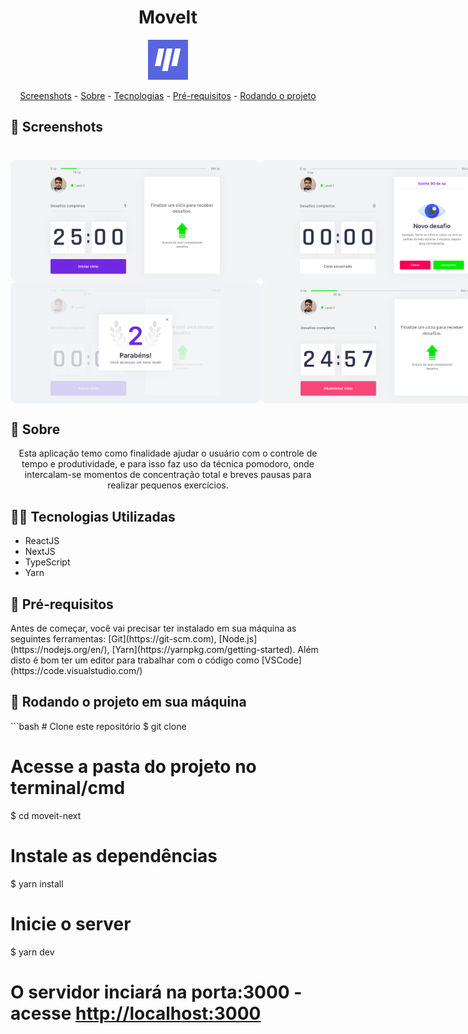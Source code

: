 <h1 align="center">MoveIt</h1>
<p align="center">
    <img src="/public/favicon.png" alt="Logo"></img>
</p>

  <p align="center">
 <a href="#screenshots">Screenshots</a> -
 <a href="#sobre">Sobre</a> - 
 <a href="#tecnologias">Tecnologias</a> - 
 <a href="#pre-requisitos">Pré-requisitos</a> - 
 <a href="#run">Rodando o projeto</a>
</p>


<h2 id=screenshots>📸 Screenshots</h2>

<h1 align="center">
<div style="display: flex; flex-direction: row;">
  <img width="400" height="195" style="border-radius: 10px" src="public/assets/Home.png" />
  <img width="400" height="195" style="border-radius: 10px" src="public/assets/Challenge.png" />
  </div>
  <div style="display: flex; flex-direction: row;">
  <img width="400" height="195" style="border-radius: 10px" src="public/assets/LevelUp.png" />
  <img width="400" height="195" style="border-radius: 10px" src="public/assets/Quit.png" />
  </div>
</h1>

<h2 id="sobre">🍅 Sobre</h2>

<p align="center">Esta aplicação temo como finalidade ajudar o usuário com o controle de tempo e produtividade, e para isso faz uso da técnica pomodoro, onde intercalam-se momentos de concentração total e breves pausas para realizar pequenos exercícios.</p>

<h2 id="tecnologias">👨‍💻 Tecnologias Utilizadas</h2>

- ReactJS
- NextJS
- TypeScript
- Yarn

<h2 id="pre-requisitos">🔑 Pré-requisitos</h2>
Antes de começar, você vai precisar ter instalado em sua máquina as seguintes ferramentas:
[Git](https://git-scm.com), [Node.js](https://nodejs.org/en/), [Yarn](https://yarnpkg.com/getting-started). 
Além disto é bom ter um editor para trabalhar com o código como [VSCode](https://code.visualstudio.com/)

<h2 id="run">🏃 Rodando o projeto em sua máquina</h2>
```bash
# Clone este repositório
$ git clone <https://github.com/arsmcosta/moveit-next>

# Acesse a pasta do projeto no terminal/cmd
$ cd moveit-next

# Instale as dependências
$ yarn install

# Inicie o server
$ yarn dev

# O servidor inciará na porta:3000 - acesse <http://localhost:3000>
```
